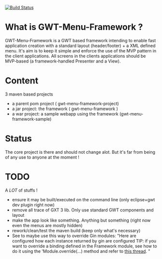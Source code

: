 [![Build Status](http://teamtter.com:8080/job/gwt-menu-framework/badge/icon)](http://teamtter.com:8080/job/gwt-menu-framework/)

# What is GWT-Menu-Framework ? 
GWT-Menu-Framework is a GWT based framework intending to enable fast application creation with a standard layout (header/footer) + a XML defined menu.
It's aim is to keep it simple and enforce the use of the MVP pattern in the client applications.
All screens in the clients applications should be MVP-based (a framework-handled Presenter and a View).
 
# Content
3 maven based projects
* a parent pom project ( gwt-menu-framework-project)
* a jar project: the framework ( gwt-menu-framework )
* a war project: a sample webapp using the framework (gwt-menu-framework-sample)

# Status
The core project is there and should not change alot. But it's far from being of any use to anyone at the moment !

# TODO
A *LOT* of stuffs !
* ensure it may be built/executed on the command line (only eclipse+gwt dev plugin right now)
* remove all trace of GXT 3 lib. Only use standard GWT components and layout
* make the app look like something. Anything but something (right now even the menus are mostly hidden)
* rework/clean/test the maven build (keep only what's necessary)
* See to maybe use this way to override Gin modules: "Here are configured how each instance returned by gin are configured TIP: if you want to override a binding defined in the Framework module, see how to do it using the 'Module.override(...) method and refer to <a href="http://stackoverflow.com/questions/483087/overriding-binding-in-guice#531110">this thread</a>. "
